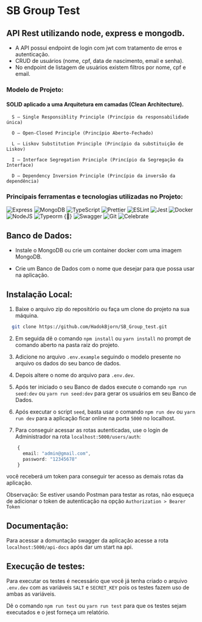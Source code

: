 # SB Group Test

## API Rest utilizando node, express e mongodb.

- A API possui endpoint de login com jwt com tratamento de erros e autenticação.
- CRUD de usuários (nome, cpf, data de nascimento, email e senha).
- No endpoint de listagem de usuários existem filtros por nome, cpf e email.

### Modelo de Projeto:

#### SOLID aplicado a uma Arquitetura em camadas (Clean Architecture).

      S — Single Responsiblity Principle (Princípio da responsabilidade única)

      O — Open-Closed Principle (Princípio Aberto-Fechado)

      L — Liskov Substitution Principle (Princípio da substituição de Liskov)

      I — Interface Segregation Principle (Princípio da Segregação da Interface)

      D — Dependency Inversion Principle (Princípio da inversão da dependência)

### Principais ferramentas e tecnologias utilizadas no Projeto:


  ![Express](https://img.shields.io/badge/express-%23404d59.svg?style=for-the-badge&logo=express&logoColor=%2361DAFB)
  ![MongoDB](https://img.shields.io/badge/MongoDB-%234ea94b.svg?style=for-the-badge&logo=mongodb&logoColor=white)
  ![TypeScript](https://img.shields.io/badge/typescript-%23007ACC.svg?style=for-the-badge&logo=typescript&logoColor=white)
  ![Prettier](https://img.shields.io/badge/prettier-1A2C34?style=for-the-badge&logo=prettier&logoColor=F7BA3E)
  ![ESLint](https://img.shields.io/badge/eslint-3A33D1?style=for-the-badge&logo=eslint&logoColor=white)
  ![Jest](https://img.shields.io/badge/-jest-%23C21325?style=for-the-badge&logo=jest&logoColor=white)
  ![Docker](https://img.shields.io/badge/Docker-2CA5E0?style=for-the-badge&logo=docker&logoColor=white)
  ![NodeJS](https://img.shields.io/badge/node.js-6DA55F?style=for-the-badge&logo=node.js&logoColor=white)
  ![Typeorm {📄}](https://img.shields.io/badge/Typeorm_{📄}-ff1600?style=for-the-badge&logo=typeorm&logoColor=white)
  ![Swagger](https://img.shields.io/badge/Swagger-85EA2D?style=for-the-badge&logo=swagger&logoColor=black)
  ![Git](https://img.shields.io/badge/Git-F05032?style=for-the-badge&logo=git&logoColor=white)
  ![Celebrate](https://img.shields.io/badge/Celebrate-19206F?style=for-the-badge&logo=celebrate&logoColor=white)


## Banco de Dados:

  - Instale o MongoDB ou crie um container docker com uma imagem MongoDB.

  - Crie um Banco de Dados com o nome que desejar para que possa usar na aplicação.

## Instalação Local:

1. Baixe o arquivo zip do repositório ou faça um clone do projeto na sua máquina.

  ```bash
    git clone https://github.com/HadokBjorn/SB_Group_test.git
  ```
2. Em seguida dê o comando `` npm install `` ou `` yarn install `` no prompt de comando aberto na pasta raiz do projeto.

3. Adicione no arquivo ``.env.example`` seguindo o modelo presente no arquivo os dados do seu banco de dados.

4. Depois altere o nome do arquivo para ``.env.dev``.

5. Após ter iniciado o seu Banco de dados execute o comando ``npm run seed:dev`` ou ``yarn run seed:dev`` para gerar os usuários em seu Banco de Dados.

4. Após executar o script `seed`, basta usar o comando `npm run dev` ou `yarn run dev` para a aplicação ficar online na porta `5000` no localhost.

5. Para conseguir acessar as rotas autenticadas, use o login de Administrador na rota `localhost:5000/users/auth`:

  ```ts
      {
        email: "admin@gmail.com",
        password: "12345678"
      }
  ```
você receberá um token para conseguir ter acesso as demais rotas da aplicação.

Observação: Se estiver usando Postman para testar as rotas, não esqueça de adicionar o token de autenticação na opção `Authorization > Bearer Token`

## Documentação:

Para acessar a domuntação swagger da aplicação acesse a rota `localhost:5000/api-docs` após dar um start na api.

## Execução de testes:

Para executar os testes é necessário que você já tenha criado o arquivo `.env.dev` com as variáveis `SALT` e `SECRET_KEY` pois os testes fazem uso de ambas as variáveis.

Dê o comando `npm run test` ou `yarn run test` para que os testes sejam executados e o jest forneça um relatório.
